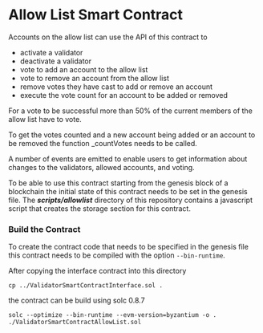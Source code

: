 # Allow List Smart Contract

Accounts on the allow list can use the API of this contract to 
* activate a validator
* deactivate a validator
* vote to add an account to the allow list
* vote to remove an account from the allow list
* remove votes they have cast to add or remove an account
* execute the vote count for an account to be added or removed

For a vote to be successful more than 50% of the current members of the allow list have to vote. 

To get the votes counted and a new account being added or an account to be removed the function _countVotes needs to 
be called.

A number of events are emitted to enable users to get information about changes to the validators, allowed accounts, 
and voting.

To be able to use this contract starting from the genesis block of a blockchain the initial state of this contract 
needs to be set in the genesis file. The _**scripts/allowlist**_ directory of this 
repository contains a javascript script that creates the storage section for this contract.

### Build the Contract

To create the contract code that needs to be specified in the genesis file this contract needs to be compiled with the
option `--bin-runtime`.

After copying the interface contract into this directory

    cp ../ValidatorSmartContractInterface.sol .

the contract can be build using solc 0.8.7 

    solc --optimize --bin-runtime --evm-version=byzantium -o . ./ValidatorSmartContractAllowList.sol

